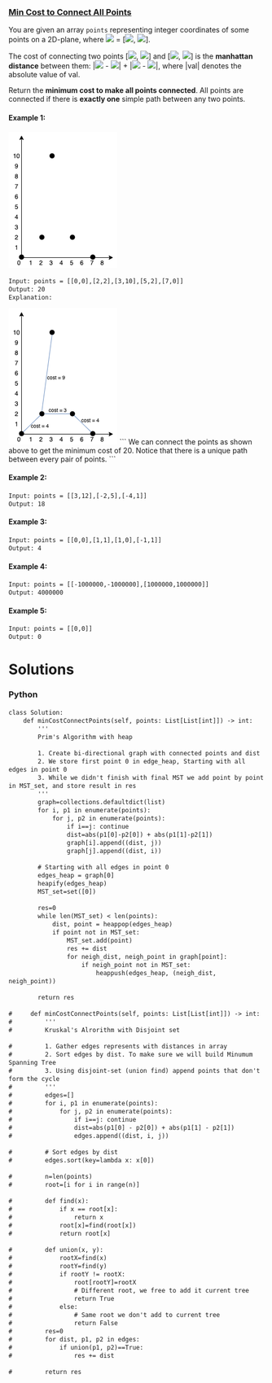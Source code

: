 ### [Min Cost to Connect All Points](https://leetcode.com/problems/min-cost-to-connect-all-points/) <br>

You are given an array `points` representing integer coordinates of some points on a 2D-plane, where <img src="https://render.githubusercontent.com/render/math?math=points[i]"> = [<img src="https://render.githubusercontent.com/render/math?math=x_i">, <img src="https://render.githubusercontent.com/render/math?math=y_i">].

The cost of connecting two points [<img src="https://render.githubusercontent.com/render/math?math=x_i">, <img src="https://render.githubusercontent.com/render/math?math=y_i">] and [<img src="https://render.githubusercontent.com/render/math?math=x_j">, <img src="https://render.githubusercontent.com/render/math?math=y_j">] is the **manhattan distance** between them: |<img src="https://render.githubusercontent.com/render/math?math=x_i"> - <img src="https://render.githubusercontent.com/render/math?math=x_j">| + |<img src="https://render.githubusercontent.com/render/math?math=y_i"> - <img src="https://render.githubusercontent.com/render/math?math=y_j">|, where |val| denotes the absolute value of val.

Return the **minimum cost to make all points connected**. All points are connected if there is **exactly one** simple path between any two points.



#### Example 1:
<img src="../../../../../images/1584-ex1.png">

```
Input: points = [[0,0],[2,2],[3,10],[5,2],[7,0]]
Output: 20
Explanation:

```
<img src="../../../../../images/1584-ex1-1.png">
```
We can connect the points as shown above to get the minimum cost of 20.
Notice that there is a unique path between every pair of points.
```



#### Example 2:

```
Input: points = [[3,12],[-2,5],[-4,1]]
Output: 18

```

#### Example 3:

```
Input: points = [[0,0],[1,1],[1,0],[-1,1]]
Output: 4

```

#### Example 4:

```
Input: points = [[-1000000,-1000000],[1000000,1000000]]
Output: 4000000

```

#### Example 5:

```
Input: points = [[0,0]]
Output: 0

```


# Solutions

### Python
```
class Solution:
    def minCostConnectPoints(self, points: List[List[int]]) -> int:
        '''
        Prim's Algorithm with heap
        
        1. Create bi-directional graph with connected points and dist
        2. We store first point 0 in edge_heap, Starting with all edges in point 0
        3. While we didn't finish with final MST we add point by point in MST_set, and store result in res
        '''
        graph=collections.defaultdict(list)
        for i, p1 in enumerate(points):
            for j, p2 in enumerate(points):
                if i==j: continue
                dist=abs(p1[0]-p2[0]) + abs(p1[1]-p2[1])
                graph[i].append((dist, j))
                graph[j].append((dist, i))
        
        # Starting with all edges in point 0
        edges_heap = graph[0]
        heapify(edges_heap)
        MST_set=set([0])
        
        res=0
        while len(MST_set) < len(points):
            dist, point = heappop(edges_heap)
            if point not in MST_set:
                MST_set.add(point)
                res += dist
                for neigh_dist, neigh_point in graph[point]:
                    if neigh_point not in MST_set:
                        heappush(edges_heap, (neigh_dist, neigh_point))
        
        return res
    
#     def minCostConnectPoints(self, points: List[List[int]]) -> int:
#         '''
#         Kruskal's Alrorithm with Disjoint set
        
#         1. Gather edges represents with distances in array
#         2. Sort edges by dist. To make sure we will build Minumum Spanning Tree
#         3. Using disjoint-set (union find) append points that don't form the cycle
#         '''
#         edges=[]
#         for i, p1 in enumerate(points):
#             for j, p2 in enumerate(points):
#                 if i==j: continue
#                 dist=abs(p1[0] - p2[0]) + abs(p1[1] - p2[1])
#                 edges.append((dist, i, j))
                
#         # Sort edges by dist        
#         edges.sort(key=lambda x: x[0])
        
#         n=len(points)
#         root=[i for i in range(n)]
        
#         def find(x):
#             if x == root[x]:
#                 return x
#             root[x]=find(root[x])
#             return root[x]
        
#         def union(x, y):
#             rootX=find(x)
#             rootY=find(y)
#             if rootY != rootX:
#                 root[rootY]=rootX
#                 # Different root, we free to add it current tree
#                 return True
#             else:
#                 # Same root we don't add to current tree
#                 return False
#         res=0
#         for dist, p1, p2 in edges:
#             if union(p1, p2)==True:
#                 res += dist
        
#         return res

```
